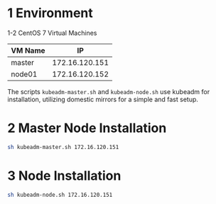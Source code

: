
# 1 Environment

1-2 CentOS 7 Virtual Machines

| VM Name | IP              |
|---------|-----------------|
| master  | 172.16.120.151  |
| node01  | 172.16.120.152  |

The scripts `kubeadm-master.sh` and `kubeadm-node.sh` use kubeadm for installation, utilizing domestic mirrors for a simple and fast setup.

# 2 Master Node Installation
```bash
sh kubeadm-master.sh 172.16.120.151
```

# 3 Node Installation
```bash
sh kubeadm-node.sh 172.16.120.151
```
